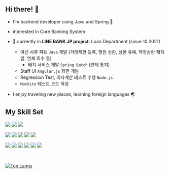 ## Hi there! 👋
- I'm backend developer using Java and Spring 🌱
- interested in Core Banking System
- 🚀 currently in **LINE BANK JP project**: Loan Department (since 10.2021)
  - 여신 사후 파트 `Java` 개발 (거래제한 등록, 행원 상환, 상환 유예, 약정상환 캐치업, 연체 회수 등)
    - 배치 서비스 개발 `Spring Batch` (연체 통지)
  - Staff UI `Angular.js` 화면 개발
  - Regression Test, 이자계산 테스트 수행 `Node.js`
  - `Mockito` 테스트 코드 작성

- I enjoy traveling new places, learning foreign languages 🌏

## My Skill Set  
<p>
  <img src="https://img.shields.io/badge/-Spring-6DB33F?style=flat-square&logo=Spring&logoColor=white"/>
  <img src="https://img.shields.io/badge/-SpringBoot-6DB33F?style=flat-square&logo=Spring-Boot&logoColor=white"/>
  <img src="https://img.shields.io/badge/-Java-007396?style=flat-square&logo=Java&logoColor=white"/>
</p>
<p>
  <img src="https://img.shields.io/badge/-HTML-E34F26?style=flat-square&logo=HTML5&logoColor=white"/>
  <img src="https://img.shields.io/badge/-CSS-1572B6?style=flat-square&logo=CSS3&logoColor=white"/>
  <img src="https://img.shields.io/badge/-React-61DAFB?style=flat-square&logo=React&logoColor=white"/>
  <img src="https://img.shields.io/badge/-JavaScript-F7DF1E?style=flat-square&logo=JavaScript&logoColor=white"/>
  <img src="https://img.shields.io/badge/-Node.JS-339933?style=flat-square&logo=Node.js&logoColor=white"/>
</p>
<p>
  <img src="https://img.shields.io/badge/-MySQL-4479A1?style=flat-square&logo=MySQL&logoColor=white"/>
  <img src="https://img.shields.io/badge/-Oracle-F80000?style=flat-square&logo=Oracle&logoColor=white"/>
  <img src="https://img.shields.io/badge/-Ubuntu-E95420?style=flat-square&logo=Ubuntu&logoColor=white"/>
  <img src="https://img.shields.io/badge/-AWS-232F3E?style=flat-square&logo=Amazon-Aws&logoColor=white"/>
  <img src="https://img.shields.io/badge/-Docker-2496ED?style=flat-square&logo=Docker&logoColor=white"/>
  <img src="https://img.shields.io/badge/-Git-F05032?style=flat-square&logo=git&logoColor=white"/>
</p>
<br/>

[![Top Langs](https://github-readme-stats.vercel.app/api/top-langs/?username=duyankim&exclude_repo=duyankim.github.io,CRUD_board&layout=compact&langs_count=6&theme=prussian)](https://github.com/anuraghazra/github-readme-stats)
